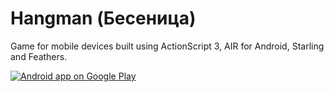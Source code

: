 # Hangman (Бесеница)

Game for mobile devices built using ActionScript 3, AIR for Android, Starling and Feathers.


<a href="https://play.google.com/store/apps/details?id=air.com.lios.hangman">
  <img alt="Android app on Google Play"
       src="https://developer.android.com/images/brand/en_app_rgb_wo_60.png" />
</a>
